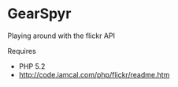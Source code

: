 # GearSpyr

Playing around with the flickr API

Requires
 * PHP 5.2
 * http://code.iamcal.com/php/flickr/readme.htm
 
